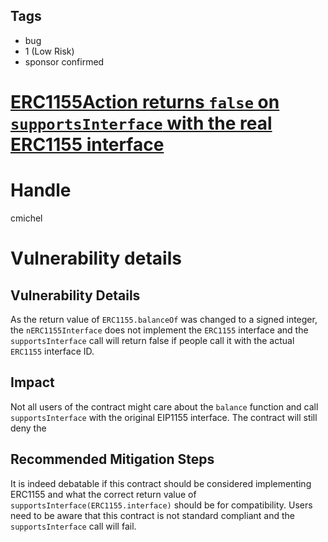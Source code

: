 ## Tags

- bug
- 1 (Low Risk)
- sponsor confirmed

# [ERC1155Action returns `false` on `supportsInterface` with the real ERC1155 interface](https://github.com/code-423n4/2021-08-notional-findings/issues/61) 

# Handle

cmichel


# Vulnerability details

## Vulnerability Details
As the return value of `ERC1155.balanceOf` was changed to a signed integer, the `nERC1155Interface` does not implement the `ERC1155` interface and the `supportsInterface` call will return false if people call it with the actual `ERC1155` interface ID.

## Impact
Not all users of the contract might care about the `balance` function and call `supportsInterface` with the original EIP1155 interface.
The contract will still deny the 

## Recommended Mitigation Steps
It is indeed debatable if this contract should be considered implementing ERC1155 and what the correct return value of `supportsInterface(ERC1155.interface)` should be for compatibility.
Users need to be aware that this contract is not standard compliant and the `supportsInterface` call will fail.

